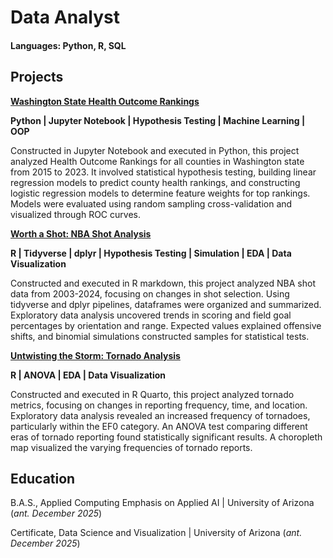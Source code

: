 # Data Analyst

#### Languages: Python, R, SQL

## Projects
**[Washington State Health Outcome Rankings](https://github.com/EScotCarpenter/washington-state-health-outcomes)**

**Python \| Jupyter Notebook \| Hypothesis Testing \| Machine Learning \| OOP**

Constructed in Jupyter Notebook and executed in Python, this project analyzed Health Outcome Rankings for all counties in Washington state from 2015 to 2023. It involved statistical hypothesis testing, building linear regression models to predict county health rankings, and constructing logistic regression models to determine feature weights for top rankings. Models were evaluated using random sampling cross-validation and visualized through ROC curves.

**[Worth a Shot: NBA Shot Analysis](https://github.com/EScotCarpenter/worth-a-shot-NBA-shot-analysis)**

**R \| Tidyverse \| dplyr \| Hypothesis Testing \| Simulation \| EDA \| Data Visualization**

Constructed and executed in R markdown, this project analyzed NBA shot data from 2003-2024, focusing on changes in shot selection. Using tidyverse and dplyr pipelines, dataframes were organized and summarized. Exploratory data analysis uncovered trends in scoring and field goal percentages by orientation and range. Expected values explained offensive shifts, and binomial simulations constructed samples for statistical tests.

**[Untwisting the Storm: Tornado Analysis](https://github.com/EScotCarpenter/untwisting-the-storm-tornado-analysis)**

**R \| ANOVA \| EDA \| Data Visualization**

Constructed and executed in R Quarto, this project analyzed tornado metrics, focusing on changes in reporting frequency, time, and location. Exploratory data analysis revealed an increased frequency of tornadoes, particularly within the EF0 category. An ANOVA test comparing different eras of tornado reporting found statistically significant results. A choropleth map visualized the varying frequencies of tornado reports.

## Education
  
  B.A.S., Applied Computing Emphasis on Applied AI | University of Arizona (_ant. December 2025_)
  
  Certificate, Data Science and Visualization | University of Arizona (_ant. December 2025_)
